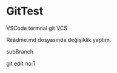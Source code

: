 # GitTest
VSCode termnal git VCS

Readme.md  dosyasında değişiklik yaptım.

subBranch

git edit no:1
